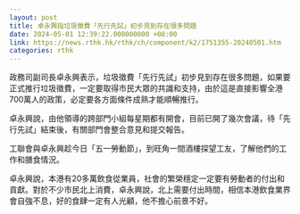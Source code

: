 ```yaml
---
layout: post
title: 卓永興指垃圾徵費「先行先試」初步見到存在很多問題
date: 2024-05-01 12:39:22.000000000 +08:00
link: https://news.rthk.hk/rthk/ch/component/k2/1751355-20240501.htm
categories: rthk
---
```


政務司副司長卓永興表示，垃圾徵費「先行先試」初步見到存在很多問題，如果要正式推行垃圾徵費，一定要取得市民大眾的共識和支持，由於這是直接影響全港700萬人的政策，必定要各方面條件成熟才能順暢推行。

卓永興說，由他領導的跨部門小組每星期都有開會，目前已開了幾次會議，待「先行先試」結束後，有關部門會整合意見和提交報告。

工聯會與卓永興趁今日「五一勞動節」，到旺角一間酒樓探望工友，了解他們的工作和膳食情況。

卓永興說，本港有20多萬飲食從業員，社會的繁榮穩定一定要有勞動者的付出和貢獻。對於不少市民北上消費，卓永興說，北上需要付出時間，相信本港飲食業界會自強不息，好的食肆一定有人光顧，他不擔心前景不好。
